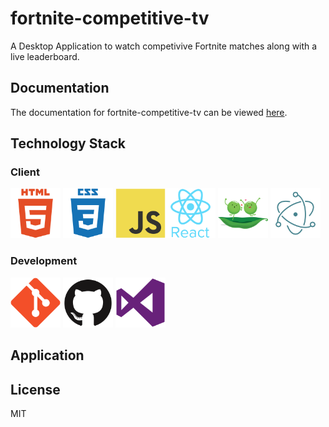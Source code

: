 # fortnite-competitive-tv

A Desktop Application to watch competivive Fortnite matches along with a live leaderboard.

## Documentation

The documentation for fortnite-competitive-tv can be viewed [here]().

## Technology Stack

### Client

<img src="./assets/common/html.png" width="80" height="80" title="HTML"> <img src="./assets/common/css.png" width="80" height="80" title="CSS"> <img src="./assets/common/javascript.png" width="80" height="80" title="JavaScript"><img src="./assets/common/react.png" width="80" height="80" title="React"> <img src="./assets/common/easypeasy.png" width="80" height="80" title="Easy Peasy"> <img src="./assets/common/electron.png" width="80" height="80" title="Electron">

### Development

<img src="./assets/common/git.png" width="80" height="80" title="Git"> <img src="./assets/common/github.png" width="80" height="80" title="Github"> <img src="./assets/common/vscode.png" width="80" height="80" title="Visual Studio Code">

## Application

## License

MIT
